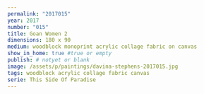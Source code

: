 ```yaml
---
permalink: "2017015"
year: 2017
number: "015"
title: Goan Women 2
dimensions: 180 x 90
medium: woodblock monoprint acrylic collage fabric on canvas
show_in_home: true #true or empty
publish: # notyet or blank
image: /assets/p/paintings/davina-stephens-2017015.jpg
tags: woodblock acrylic collage fabric canvas
serie: This Side Of Paradise
---
```

